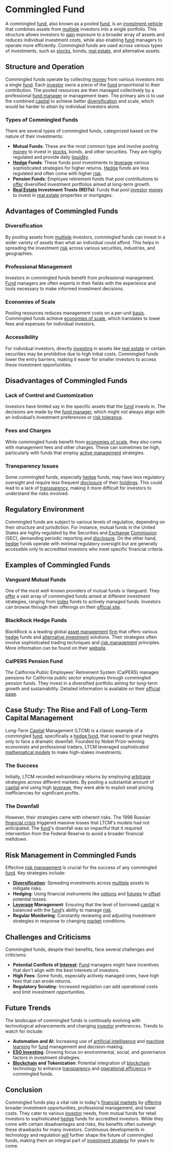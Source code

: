 # Commingled Fund

A commingled [fund](../f/fund.md), also known as a pooled [fund](../f/fund.md), is an [investment vehicle](../i/investment_vehicle.md) that combines assets from [multiple](../m/multiple.md) investors into a single portfolio. This structure allows investors to [gain](../g/gain.md) exposure to a broader array of assets and reduces individual investment costs, while also enabling [fund](../f/fund.md) managers to operate more efficiently. Commingled funds are used across various types of investments, such as [stocks](../s/stock.md), bonds, [real estate](../r/real_estate.md), and alternative assets.

## Structure and Operation

Commingled funds operate by collecting [money](../m/money.md) from various investors into a single [fund](../f/fund.md). Each [investor](../i/investor.md) owns a piece of the [fund](../f/fund.md) proportional to their contribution. The pooled resources are then managed collectively by a professional [fund manager](../f/fund_manager.md) or management team. The primary aim is to use the combined [capital](../c/capital.md) to achieve better [diversification](../d/diversification.md) and scale, which would be harder to attain by individual investors alone.

### Types of Commingled Funds

There are several types of commingled funds, categorized based on the nature of their investments:
- **Mutual Funds**: These are the most common type and involve pooling [money](../m/money.md) to invest in [stocks](../s/stock.md), bonds, and other securities. They are highly regulated and provide daily [liquidity](../l/liquidity.md).
- **[Hedge](../h/hedge.md) Funds**: These funds pool investments to [leverage](../l/leverage.md) various sophisticated strategies for higher returns. [Hedge](../h/hedge.md) funds are less regulated and often come with higher [risk](../r/risk.md).
- **Pension Funds**: Employee retirement funds that pool contributions to [offer](../o/offer.md) diversified investment portfolios aimed at long-term growth.
- **[Real Estate](../r/real_estate.md) Investment Trusts (REITs)**: Funds that pool [investor](../i/investor.md) [money](../m/money.md) to invest in [real estate](../r/real_estate.md) properties or mortgages.

## Advantages of Commingled Funds

### Diversification

By pooling assets from [multiple](../m/multiple.md) investors, commingled funds can invest in a wider variety of assets than what an individual could afford. This helps in spreading the investment [risk](../r/risk.md) across various securities, industries, and geographies.

### Professional Management

Investors in commingled funds benefit from professional management. [Fund](../f/fund.md) managers are often experts in their fields with the experience and tools necessary to make informed investment decisions.

### Economies of Scale

Pooling resources reduces management costs on a per-unit [basis](../b/basis.md). Commingled funds achieve [economies of scale](../e/economies_of_scale.md), which translates to lower fees and expenses for individual investors.

### Accessibility

For individual investors, directly [investing](../i/investing.md) in assets like [real estate](../r/real_estate.md) or certain securities may be prohibitive due to high initial costs. Commingled funds lower the entry barriers, making it easier for smaller investors to access these investment opportunities.

## Disadvantages of Commingled Funds

### Lack of Control and Customization

Investors have limited say in the specific assets that the [fund](../f/fund.md) invests in. The decisions are made by the [fund manager](../f/fund_manager.md), which might not always align with an individual’s investment preferences or [risk tolerance](../r/risk_tolerance.md).

### Fees and Charges

While commingled funds benefit from [economies of scale](../e/economies_of_scale.md), they also come with management fees and other charges. These can sometimes be high, particularly with funds that employ [active management](../a/active_management.md) strategies.

### Transparency Issues

Some commingled funds, especially [hedge](../h/hedge.md) funds, may have less regulatory oversight and require less frequent [disclosure](../d/disclosure.md) of their [holdings](../h/holdings.md). This could lead to a lack of [transparency](../t/transparency.md), making it more difficult for investors to understand the risks involved.

## Regulatory Environment

Commingled funds are subject to various levels of regulation, depending on their structure and jurisdiction. For instance, mutual funds in the United States are highly regulated by the Securities and [Exchange](../e/exchange.md) [Commission](../c/commission.md) (SEC), demanding periodic reporting and [disclosure](../d/disclosure.md). On the other hand, [hedge](../h/hedge.md) funds operate with minimal regulatory oversight but are generally accessible only to accredited investors who meet specific financial criteria.

## Examples of Commingled Funds

### Vanguard Mutual Funds

One of the most well-known providers of mutual funds is Vanguard. They [offer](../o/offer.md) a vast array of commingled funds aimed at different investment strategies, ranging from [index](../i/index_instrument.md) funds to actively managed funds. Investors can browse through their offerings on their [official site](https://investor.vanguard.com/mutual-funds/).

### BlackRock Hedge Funds

BlackRock is a leading global [asset management](../a/asset_management.md) [firm](../f/firm.md) that offers various [hedge](../h/hedge.md) funds and [alternative investment](../a/alternative_investment.md) solutions. Their strategies often involve sophisticated trading techniques and [risk management](../r/risk_management.md) principles. More information can be found on their [website](https://www.blackrock.com/us/individual/products/239726/).

### CalPERS Pension Fund

The California Public Employees' Retirement System (CalPERS) manages pensions for California public sector employees through commingled pension funds. They invest in a diversified portfolio aiming for long-term growth and sustainability. Detailed information is available on their [official page](https://www.calpers.ca.gov/page/investments).

## Case Study: The Rise and Fall of Long-Term Capital Management

Long-Term [Capital](../c/capital.md) Management (LTCM) is a classic example of a commingled [fund](../f/fund.md), specifically a [hedge fund](../h/hedge_fund.md), that soared to great heights only to face a dramatic downfall. Founded by Nobel Prize-winning economists and professional traders, LTCM leveraged sophisticated [mathematical models](../m/mathematical_models_in_trading.md) to make high-stakes investments.

### The Success

Initially, LTCM recorded extraordinary returns by employing [arbitrage](../a/arbitrage.md) strategies across different markets. By pooling a substantial amount of [capital](../c/capital.md) and using high [leverage](../l/leverage.md), they were able to exploit small pricing inefficiencies for significant profits.

### The Downfall

However, their strategies came with inherent risks. The 1998 Russian [financial crisis](../f/financial_crisis.md) triggered massive losses that LTCM's models had not anticipated. The [fund](../f/fund.md)'s downfall was so impactful that it required intervention from the Federal Reserve to avoid a broader financial meltdown. 

## Risk Management in Commingled Funds

Effective [risk management](../r/risk_management.md) is crucial for the success of any commingled [fund](../f/fund.md). Key strategies include:
- **[Diversification](../d/diversification.md)**: Spreading investments across [multiple](../m/multiple.md) assets to mitigate risks.
- **Hedging**: Using financial instruments like [options](../o/options.md) and [futures](../f/futures.md) to [offset](../o/offset.md) potential losses.
- **[Leverage](../l/leverage.md) Management**: Ensuring that the level of borrowed [capital](../c/capital.md) is balanced with the [fund](../f/fund.md)’s ability to manage [risk](../r/risk.md).
- **Regular Monitoring**: Constantly reviewing and adjusting investment strategies in response to changing [market](../m/market.md) conditions.

## Challenges and Criticisms

Commingled funds, despite their benefits, face several challenges and criticisms:
- **Potential Conflicts of [Interest](../i/interest.md)**: [Fund](../f/fund.md) managers might have incentives that don't align with the best interests of investors.
- **High Fees**: Some funds, especially actively managed ones, have high fees that can erode returns.
- **Regulatory Scrutiny**: Increased regulation can add operational costs and limit investment opportunities.

## Future Trends

The landscape of commingled funds is continually evolving with technological advancements and changing [investor](../i/investor.md) preferences. Trends to watch for include:
- **Automation and AI**: Increasing use of [artificial intelligence](../a/artificial_intelligence_in_trading.md) and [machine learning](../m/machine_learning.md) for [fund](../f/fund.md) management and decision-making.
- **[ESG Investing](../e/esg_investing.md)**: Growing focus on environmental, social, and governance factors in investment strategies.
- **[Blockchain](../b/blockchain_in_trading.md) and Tokenization**: Potential integration of [blockchain](../b/blockchain_in_trading.md) technology to enhance [transparency](../t/transparency.md) and [operational efficiency](../o/operational_efficiency_in_trading.md) in commingled funds.

## Conclusion

Commingled funds play a vital role in today's [financial markets](../f/financial_market.md) by [offering](../o/offering.md) broader investment opportunities, professional management, and lower costs. They cater to various [investor](../i/investor.md) needs, from mutual funds for retail investors to sophisticated [hedge](../h/hedge.md) funds for accredited investors. While they come with certain disadvantages and risks, the benefits often outweigh these drawbacks for many investors. Continuous developments in technology and regulation [will](../w/will.md) further shape the future of commingled funds, making them an integral part of [investment strategy](../i/investment_strategy.md) for years to come.